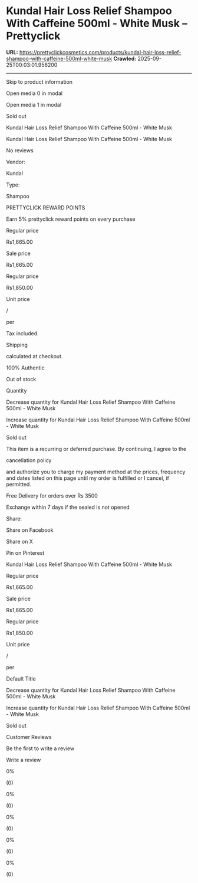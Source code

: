 # Kundal Hair Loss Relief Shampoo With Caffeine 500ml - White Musk – Prettyclick

**URL:** https://prettyclickcosmetics.com/products/kundal-hair-loss-relief-shampoo-with-caffeine-500ml-white-musk
**Crawled:** 2025-09-25T00:03:01.956200

---

Skip to product information

Open media 0 in modal

Open media 1 in modal

Sold out

Kundal Hair Loss Relief Shampoo With Caffeine 500ml - White Musk

Kundal Hair Loss Relief Shampoo With Caffeine 500ml - White Musk

No reviews

Vendor:

Kundal

Type:

Shampoo

PRETTYCLICK REWARD POINTS

Earn 5% prettyclick reward points on every purchase

Regular price

Rs1,665.00

Sale price

Rs1,665.00

Regular price

Rs1,850.00

Unit price

/

per

Tax included.

Shipping

calculated at checkout.

100% Authentic

Out of stock

Quantity

Decrease quantity for Kundal Hair Loss Relief Shampoo With Caffeine 500ml - White Musk

Increase quantity for Kundal Hair Loss Relief Shampoo With Caffeine 500ml - White Musk

Sold out

This item is a recurring or deferred purchase. By continuing, I agree to the

cancellation policy

and authorize you to charge my payment method at the prices, frequency and dates listed on this page until my order is fulfilled or I cancel, if permitted.

Free Delivery for orders over Rs 3500

Exchange within 7 days if the sealed is not opened

Share:

Share on Facebook

Share on X

Pin on Pinterest

Kundal Hair Loss Relief Shampoo With Caffeine 500ml - White Musk

Regular price

Rs1,665.00

Sale price

Rs1,665.00

Regular price

Rs1,850.00

Unit price

/

per

Default Title

Decrease quantity for Kundal Hair Loss Relief Shampoo With Caffeine 500ml - White Musk

Increase quantity for Kundal Hair Loss Relief Shampoo With Caffeine 500ml - White Musk

Sold out

Customer Reviews

Be the first to write a review

Write a review

0%

(0)

0%

(0)

0%

(0)

0%

(0)

0%

(0)